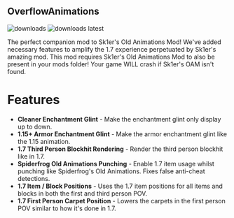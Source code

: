 ## OverflowAnimations

<a href="https://github.com/W-OVERFLOW/OverflowAnimations/releases" target="_blank"></a>
<img alt="downloads" src="https://img.shields.io/github/downloads/W-OVERFLOW/OverflowAnimations/total?color=F5C400&style=for-the-badge" /> <img alt="downloads latest" src="https://img.shields.io/github/downloads-pre/W-OVERFLOW/OverflowAnimations/latest/total?color=F5C400&style=for-the-badge" />

The perfect companion mod to Sk1er's Old Animations Mod! We've added necessary features to amplify the 1.7 experience perpetuated by Sk1er's amazing mod. This mod requires Sk1er's Old Animations Mod to also be present in your mods folder! Your game WILL crash if Sk1er's OAM isn't found.

# Features
- **Cleaner Enchantment Glint** - Make the enchantment glint only display up to down. 
- **1.15+ Armor Enchantment Glint** - Make the armor enchantment glint like the 1.15 animation.
- **1.7 Third Person Blockhit Rendering** - Render the third person blockhit like in 1.7.
- **Spiderfrog Old Animations Punching** - Enable 1.7 item usage whilst punching like Spiderfrog's Old Animations. Fixes false anti-cheat detections.
- **1.7 Item / Block Positions** - Uses the 1.7 item positions for all items and blocks in both the first and third person POV.
- **1.7 First Person Carpet Position** - Lowers the carpets in the first person POV similar to how it's done in 1.7.
  
